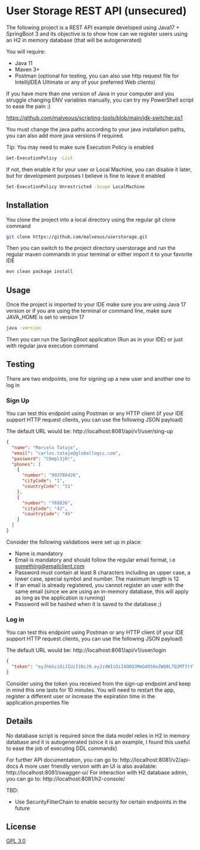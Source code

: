 # User Storage REST API (unsecured)

The following project is a REST API example developed using Java17 + SpringBoot 3 and its objective is to show how can we register users using an H2 in memory database (that will be autogenerated)

You will require:
- Java 11
- Maven 3+
- Postman (optional for testing, you can also use http request file for IntellijIDEA Ultimate or any of your preferred Web clients)

If you have more than one version of Java in your computer and you struggle changing ENV variables manually, you can try my PowerShell script to ease the pain :)

https://github.com/malveous/scripting-tools/blob/main/jdk-switcher.ps1

You must change the java paths according to your java installation paths, you can also add more java versions if required.

Tip: You may need to make sure Execution Policy is enabled

```bash
Get-ExecutionPolicy -List
```

If not, then enable it for your user or Local Machine, you can disable it later, but for development purposes I believe is fine to leave it enabled

```bash
Set-ExecutionPolicy Unrestricted -Scope LocalMachine
```

## Installation

You clone the project into a local directory using the regular git clone command

```bash
git clone https://github.com/malveous/userstorage.git
```

Then you can switch to the project directory userstorage and run the regular maven commands in your terminal or either import it to your favorite IDE

```bash
mvn clean package install
```

## Usage

Once the project is imported to your IDE make sure you are using Java 17 version or if you are using the terminal or command line, make sure JAVA_HOME is set to version 17

```bash
java -version
```

Then you can run the SpringBoot application (Run as in your IDE) or just with regular java execution command

## Testing

There are two endpoints, one for signing up a new user and another one to log in

### Sign Up

You can test this endpoint using Postman or any HTTP client (if your IDE support HTTP request clients, you can use the following JSON payload)

The default URL would be: http://localhost:8081/api/v1/user/sing-up

```json
{
  "name": "Marcelo Tataje",
  "email": "carlos.tataje@globallogic.com",
  "password": "C0mpl3j0!",
  "phones": [
    {
      "number": "993788426",
      "cityCode": "1",
      "countryCode": "51"
    },
    {
      "number": "769826",
      "cityCode": "42",
      "countryCode": "45"
    }
  ]
}
```

Consider the following validations were set up in place:
- Name is mandatory
- Email is mandatory and should follow the regular email format, i.e something@emailclient.com
- Password must contain at least 8 characters including an upper case, a lower case, special symbol and number. The maximum length is 12
- If an email is already registered, you cannot register an user with the same email (since we are using an in-memory database, this will apply as long as the application is running)
- Password will be hashed when it is saved to the database ;)

### Log in

You can test this endpoint using Postman or any HTTP client (if your IDE support HTTP request clients, you can use the following JSON payload)

The default URL would be: http://localhost:8081/api/v1/user/login

```json
{
  "token": "eyJhbGciOiJIUzI1NiJ9.eyJzdWIiOiI4ODQ3MmQ4OS0xZWQ0LTQ2MTItYTk1MS05YmY1MjJhYzI0ZDEiLCJleHAiOjE3MjI0NDk5MzksImlhdCI6MTcyMjQ0OTMzOX0.ZI6PPNEy_jqxT_drKsfRIsUb-SBtH5IIMBbF8-J8eQY"
}
```

Consider using the token you received from the sign-up endpoint and keep in mind this one lasts for 10 minutes. You will need to restart the app, register a different user or increase the expiration time in the application.properties file

## Details

No database script is required since the data model relies in H2 in memory database and it is autogenerated (since it is an example, I found this useful to ease the job of executing DDL commands)

For further API documentation, you can go to: http://localhost:8081/v2/api-docs
A more user friendly version with an UI is also available: http://localhost:8081/swagger-ui/
For interaction with H2 database admin, you can go to: http://localhost:8081/h2-console/

TBD:

- Use SecurityFilterChain to enable security for certain endpoints in the future

## License

[GPL 3.0]([https://choosealicense.com/licenses/mit/](https://www.gnu.org/licenses/gpl-3.0.html))
